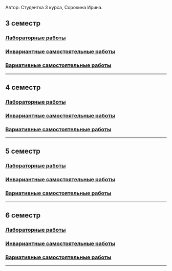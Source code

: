 Автор: Студентка 3 курса, Сорокина Ирина.

## 3 семестр
### [Лабораторные работы](https://vektoririna.github.io/sem3/LR)
### [Инвариантные самостоятельные работы](https://vektoririna.github.io/sem3/ISR)
### [Вариативные самостоятельные работы](https://vektoririna.github.io/sem3/VSR)
_____________

## 4 семестр
### [Лабораторные работы](https://vektoririna.github.io/sem4/LR)
### [Инвариантные самостоятельные работы](https://vektoririna.github.io/sem4/ISR)
### [Вариативные самостоятельные работы](https://vektoririna.github.io/sem4/VSR)
_____________

## 5 семестр
### [Лабораторные работы](https://vektoririna.github.io/sem5/LR)
### [Инвариантные самостоятельные работы](https://vektoririna.github.io/sem5/ISR)
### [Вариативные самостоятельные работы](https://vektoririna.github.io/sem5/VSR)
_____________

## 6 семестр
### [Лабораторные работы](https://vektoririna.github.io/sem6/LR)
### [Инвариантные самостоятельные работы](https://vektoririna.github.io/sem6/ISR)
### [Вариативные самостоятельные работы](https://vektoririna.github.io/sem6/VSR)
_____________
